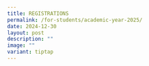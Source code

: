 ```yaml
---
title: REGISTRATIONS
permalink: /for-students/academic-year-2025/
date: 2024-12-30
layout: post
description: ""
image: ""
variant: tiptap
---
```

<p></p>